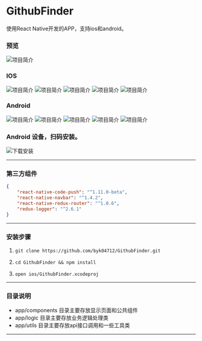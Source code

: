 # GithubFinder
使用React Native开发的APP，支持ios和android。


### 预览

![项目简介](https://github.com/byk04712/GithubFinder/blob/master/screenshot/introduce.gif)

### IOS

![项目简介](https://github.com/byk04712/GithubFinder/blob/master/screenshot/ios1.png)
![项目简介](https://github.com/byk04712/GithubFinder/blob/master/screenshot/ios2.png)
![项目简介](https://github.com/byk04712/GithubFinder/blob/master/screenshot/ios3.png)
![项目简介](https://github.com/byk04712/GithubFinder/blob/master/screenshot/ios4.png)
![项目简介](https://github.com/byk04712/GithubFinder/blob/master/screenshot/ios5.png)


### Android
![项目简介](https://github.com/byk04712/GithubFinder/blob/master/screenshot/android1.png)
![项目简介](https://github.com/byk04712/GithubFinder/blob/master/screenshot/android2.png)
![项目简介](https://github.com/byk04712/GithubFinder/blob/master/screenshot/android3.png)
![项目简介](https://github.com/byk04712/GithubFinder/blob/master/screenshot/android4.png)
![项目简介](https://github.com/byk04712/GithubFinder/blob/master/screenshot/android5.png)



### Android 设备，扫码安装。
![下载安装](https://github.com/byk04712/GithubFinder/blob/master/screenshot/qr.png)



---
### 第三方组件
```json
{    
    "react-native-code-push": "^1.11.0-beta",
    "react-native-navbar": "^1.4.2",
    "react-native-redux-router": "^1.0.6",
    "redux-logger": "^2.6.1"
}
```

---
### 安装步骤

1.  `git clone https://github.com/byk04712/GithubFinder.git`

1.  `cd GithubFinder && npm install`

1.  `open ios/GithubFinder.xcodeproj`






---



### 目录说明
- app/components 目录主要存放显示页面和公共组件
- app/logic 目录主要存放业务逻辑处理类
- app/utils 目录主要存放api接口调用和一些工具类



---




